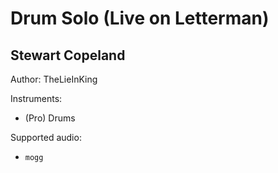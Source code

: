 # Drum Solo \(Live on Letterman\)

## Stewart Copeland

Author: TheLieInKing


Instruments:

  * (Pro) Drums

Supported audio:

  * `mogg`

